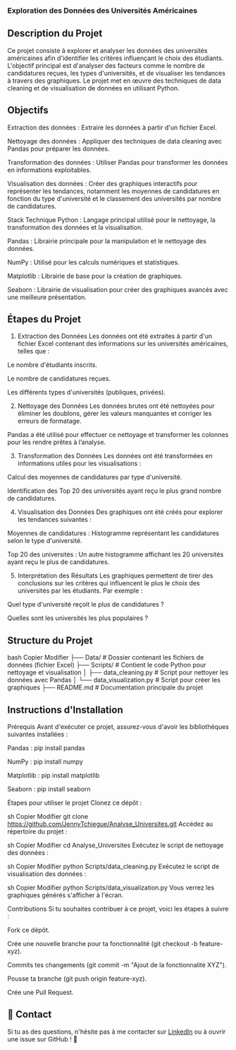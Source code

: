 ### Exploration des Données des Universités Américaines
## Description du Projet
Ce projet consiste à explorer et analyser les données des universités américaines afin d'identifier les critères influençant le choix des étudiants. L'objectif principal est d'analyser des facteurs comme le nombre de candidatures reçues, les types d'universités, et de visualiser les tendances à travers des graphiques. Le projet met en œuvre des techniques de data cleaning et de visualisation de données en utilisant Python.

## Objectifs
Extraction des données : Extraire les données à partir d'un fichier Excel.

Nettoyage des données : Appliquer des techniques de data cleaning avec Pandas pour préparer les données.

Transformation des données : Utiliser Pandas pour transformer les données en informations exploitables.

Visualisation des données : Créer des graphiques interactifs pour représenter les tendances, notamment les moyennes de candidatures en fonction du type d'université et le classement des universités par nombre de candidatures.

Stack Technique
Python : Langage principal utilisé pour le nettoyage, la transformation des données et la visualisation.

Pandas : Librairie principale pour la manipulation et le nettoyage des données.

NumPy : Utilisé pour les calculs numériques et statistiques.

Matplotlib : Librairie de base pour la création de graphiques.

Seaborn : Librairie de visualisation pour créer des graphiques avancés avec une meilleure présentation.

## Étapes du Projet
1. Extraction des Données
Les données ont été extraites à partir d'un fichier Excel contenant des informations sur les universités américaines, telles que :

Le nombre d'étudiants inscrits.

Le nombre de candidatures reçues.

Les différents types d'universités (publiques, privées).

2. Nettoyage des Données
Les données brutes ont été nettoyées pour éliminer les doublons, gérer les valeurs manquantes et corriger les erreurs de formatage.

Pandas a été utilisé pour effectuer ce nettoyage et transformer les colonnes pour les rendre prêtes à l’analyse.

3. Transformation des Données
Les données ont été transformées en informations utiles pour les visualisations :

Calcul des moyennes de candidatures par type d'université.

Identification des Top 20 des universités ayant reçu le plus grand nombre de candidatures.

4. Visualisation des Données
Des graphiques ont été créés pour explorer les tendances suivantes :

Moyennes de candidatures : Histogramme représentant les candidatures selon le type d'université.

Top 20 des universités : Un autre histogramme affichant les 20 universités ayant reçu le plus de candidatures.

5. Interprétation des Résultats
Les graphiques permettent de tirer des conclusions sur les critères qui influencent le plus le choix des universités par les étudiants. Par exemple :

Quel type d'université reçoit le plus de candidatures ?

Quelles sont les universités les plus populaires ?

## Structure du Projet
bash
Copier
Modifier
├── Data/                   # Dossier contenant les fichiers de données (fichier Excel)
├── Scripts/                # Contient le code Python pour nettoyage et visualisation
│   ├── data_cleaning.py    # Script pour nettoyer les données avec Pandas
│   └── data_visualization.py  # Script pour créer les graphiques
├── README.md              # Documentation principale du projet
 
## Instructions d'Installation
Prérequis
Avant d'exécuter ce projet, assurez-vous d'avoir les bibliothèques suivantes installées :

Pandas : pip install pandas

NumPy : pip install numpy

Matplotlib : pip install matplotlib

Seaborn : pip install seaborn

Étapes pour utiliser le projet
Clonez ce dépôt :

sh
Copier
Modifier
git clone https://github.com/JennyTchiegue/Analyse_Universites.git
Accédez au répertoire du projet :

sh
Copier
Modifier
cd Analyse_Universites
Exécutez le script de nettoyage des données :

sh
Copier
Modifier
python Scripts/data_cleaning.py
Exécutez le script de visualisation des données :

sh
Copier
Modifier
python Scripts/data_visualization.py
Vous verrez les graphiques générés s'afficher à l'écran.

Contributions
Si tu souhaites contribuer à ce projet, voici les étapes à suivre :

Fork ce dépôt.

Crée une nouvelle branche pour ta fonctionnalité (git checkout -b feature-xyz).

Commits tes changements (git commit -m "Ajout de la fonctionnalité XYZ").

Pousse ta branche (git push origin feature-xyz).

Crée une Pull Request.

## 📩 Contact
Si tu as des questions, n'hésite pas à me contacter sur [LinkedIn](https://linkedin.com/in/jenny-tchiegue-907803257) ou à ouvrir une issue sur GitHub ! 🚀


